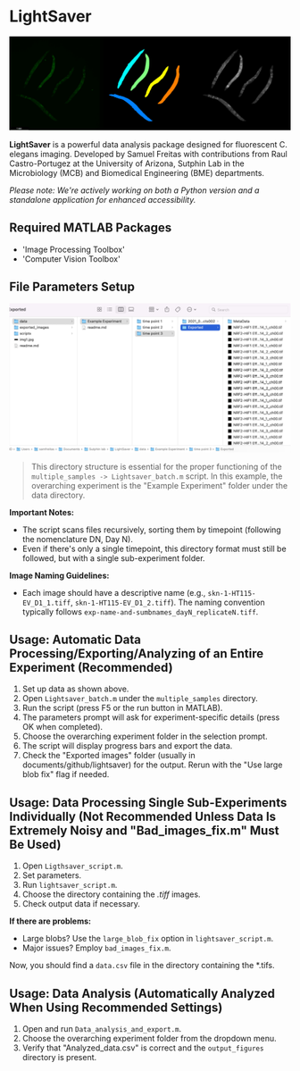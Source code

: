 # LightSaver

![LightSaver](img1.jpg)

**LightSaver** is a powerful data analysis package designed for fluorescent C. elegans imaging. Developed by Samuel Freitas with contributions from Raul Castro-Portugez at the University of Arizona, Sutphin Lab in the Microbiology (MCB) and Biomedical Engineering (BME) departments.

*Please note: We're actively working on both a Python version and a standalone application for enhanced accessibility.*

## Required MATLAB Packages
- 'Image Processing Toolbox'
- 'Computer Vision Toolbox'

## File Parameters Setup

![File Setup](img2.jpg)

> This directory structure is essential for the proper functioning of the `multiple_samples -> Lightsaver_batch.m` script. In this example, the overarching experiment is the "Example Experiment" folder under the data directory.

**Important Notes:**
- The script scans files recursively, sorting them by timepoint (following the nomenclature DN, Day N).
- Even if there's only a single timepoint, this directory format must still be followed, but with a single sub-experiment folder.

**Image Naming Guidelines:**
- Each image should have a descriptive name (e.g., `skn-1-HT115-EV_D1_1.tiff`, `skn-1-HT115-EV_D1_2.tiff`). The naming convention typically follows `exp-name-and-sumbnames_dayN_replicateN.tiff`.

## Usage: Automatic Data Processing/Exporting/Analyzing of an Entire Experiment (Recommended)

1. Set up data as shown above.
2. Open `Lightsaver_batch.m` under the `multiple_samples` directory.
3. Run the script (press F5 or the run button in MATLAB).
4. The parameters prompt will ask for experiment-specific details (press OK when completed).
5. Choose the overarching experiment folder in the selection prompt.
6. The script will display progress bars and export the data.
7. Check the "Exported images" folder (usually in documents/github/lightsaver) for the output. Rerun with the "Use large blob fix" flag if needed.

## Usage: Data Processing Single Sub-Experiments Individually (Not Recommended Unless Data Is Extremely Noisy and "Bad_images_fix.m" Must Be Used)

1. Open `Ligthsaver_script.m`.
2. Set parameters.
3. Run `lightsaver_script.m`.
4. Choose the directory containing the *.tiff* images.
5. Check output data if necessary.

**If there are problems:**
- Large blobs? Use the `large_blob_fix` option in `lightsaver_script.m`.
- Major issues? Employ `bad_images_fix.m`.

Now, you should find a `data.csv` file in the directory containing the *.tifs.

## Usage: Data Analysis (Automatically Analyzed When Using Recommended Settings)

1. Open and run `Data_analysis_and_export.m`.
2. Choose the overarching experiment folder from the dropdown menu.
3. Verify that "Analyzed_data.csv" is correct and the `output_figures` directory is present.
